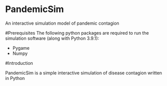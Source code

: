 # PandemicSim
An interactive simulation model of pandemic contagion 

#Prerequisites
The following python packages are required to run the simulation software (along with Python 3.9.1):

- Pygame
- Numpy

#Introduction

PandemicSim is a simple interactive simulation of disease contagion written in Python
